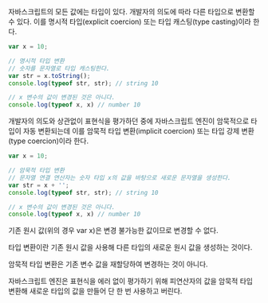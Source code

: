 자바스크립트의 모든 값에는 타입이 있다. 개발자의 의도에 따라 다른 타입으로 변환할 수 있다. 이를 명시적 타입(explicit coercion) 또는 타입 캐스팅(type casting)이라 한다.

```jsx
var x = 10;

// 명시적 타입 변환
// 숫자를 문자열로 타입 캐스팅한다.
var str = x.toString();
console.log(typeof str, str); // string 10

// x 변수의 값이 변경된 것은 아니다.
console.log(typeof x, x) // number 10
```

개발자의 의도와 상관없이 표현식을 평가하던 중에 자바스크립트 엔진이 암묵적으로 타입이 자동 변환되는데 이를 암묵적 타입 변환(implicit coercion) 또는 타입 강제 변환(type coercion)이라 한다.

```jsx
var x = 10;

// 암묵적 타입 변환
// 문자열 연결 연산자는 숫자 타입 x의 값을 바탕으로 새로운 문자열을 생성한다.
var str = x + '';
console.log(typeof str, str); // string 10

// x 변수의 값이 변경된 것은 아니다.
console.log(typeof x, x) // number 10
```

기존 원시 값(위의 경우 var x)은 변경 불가능한 값이므로 변경할 수 없다. 

타입 변환이란 기존 원시 값을 사용해 다른 타입의 새로운 원시 값을 생성하는 것이다.

암묵적 타입 변환은 기존 변수 값을 재할당하여 변경하는 것이 아니다.

자바스크립트 엔진은 표현식을 에러 없이 평가하기 위해 피연산자의 값을 암묵적 타입 변환해 새로운 타입의 값을 만들어 단 한 번 사용하고 버린다.
